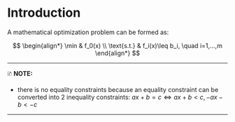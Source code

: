 # Introduction

A mathematical optimization problem can be formed as:

$$
\begin{align*}
\min & f_0(x) \\
\text{s.t.} & f_i(x)\leq b_i, \quad i=1,...,m
\end{align*}
$$

---
🗈 **NOTE:**

* there is no equality constraints because an equality constraint can be converted into 2 inequality constraints: $ax+b=c \Leftrightarrow ax+b<c, -ax-b<-c$

---
